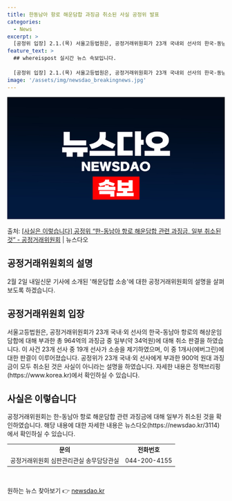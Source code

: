 ```yaml
---
title: 한동남아 항로 해운담합 과징금 취소된 사실 공정위 발표
categories:
  - News
excerpt: >
  [공정위 입장] 2.1.(목) 서울고등법원은, 공정거래위원회가 23개 국내외 선사의 한국-동남아 항로의 해상…
feature_text: >
  ## whereispost 실시간 뉴스 속보입니다.

  [공정위 입장] 2.1.(목) 서울고등법원은, 공정거래위원회가 23개 국내외 선사의 한국-동남아 항로의 해상…
image: '/assets/img/newsdao_breakingnews.jpg'
---
```


![뉴스다오 속보](/assets/img/newsdao_breakingnews.jpg)

<p>출처: <a href="https://newsdao.kr/3114" rel="dofollow">[사실은 이렇습니다] 공정위 “한-동남아 항로 해운담합 관련 과징금, 일부 취소된 것” - 공정거래위원회</a> | 뉴스다오</p>

<h2>공정거래위원회의 설명</h2>
<p data-ke-size="size16">2월 2일 내일신문 기사에 소개된 '해운담합 소송'에 대한 공정거래위원회의 설명을 살펴보도록 하겠습니다.</p>
<h2 data-ke-size="size26">공정거래위원회 입장</h2>
<p data-ke-size="size16">서울고등법원은, 공정거래위원회가 23개 국내·외 선사의 한국-동남아 항로의 해상운임 담합에 대해 부과한 총 964억의 과징금 중 일부(약 34억원)에 대해 취소 판결을 하였습니다. 이 사건 23개 선사 중 19개 선사가 소송을 제기하였으며, 이 중 1개사(에버그린)에 대한 판결이 이루어졌습니다. 공정위가 23개 국내·외 선사에게 부과한 900억 원대 과징금이 모두 취소된 것은 사실이 아니라는 설명을 하였습니다. 자세한 내용은 정책브리핑(https://www.korea.kr)에서 확인하실 수 있습니다.</p>
<h2 data-ke-size="size26">사실은 이렇습니다</h2>
<p data-ke-size="size16">공정거래위원회는 한-동남아 항로 해운담합 관련 과징금에 대해 일부가 취소된 것을 확인하였습니다. 해당 내용에 대한 자세한 내용은 뉴스다오(https://newsdao.kr/3114)에서 확인하실 수 있습니다.</p>
<table>
<tbody>
<tr>
<td style="text-align: center; height: 17px;"><b>문의</b></td>
<td style="text-align: center; height: 17px;"><b>전화번호</b></td>
</tr>
<tr>
<td style="text-align: center; height: 17px;">공정거래위원회 심판관리관실 송무담당관실</td>
<td style="text-align: center; height: 17px;">044-200-4155</td>
</tr>
</tbody>
</table>
<p data-ke-size="size16">&nbsp;</p> 

원하는 뉴스 찾아보기 👉 <a href="https://newsdao.kr" rel="dofollow">newsdao.kr</a>


